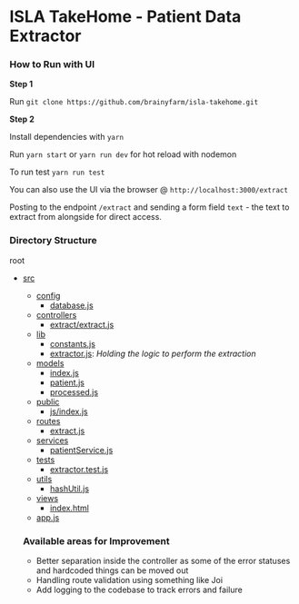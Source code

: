 # ISLA TakeHome - Patient Data Extractor

### How to Run with UI

**Step 1**

Run `git clone https://github.com/brainyfarm/isla-takehome.git`

**Step 2**

Install dependencies with `yarn`

Run `yarn start` or `yarn run dev` for hot reload with nodemon

To run test `yarn run test`

You can also use the UI via the browser @ `http://localhost:3000/extract`

Posting to the endpoint `/extract` and sending a form field `text` - the text to extract from alongside for direct access. 


### Directory Structure
root
- [src](https://github.com/brainyfarm/isla-takehome/tree/main/src)
    - [config](https://github.com/brainyfarm/isla-takehome/tree/main/src/config)
        - [database.js](https://github.com/brainyfarm/isla-takehome/blob/main/src/config/database.js)
    - [controllers](https://github.com/brainyfarm/isla-takehome/tree/main/src/controllers)
        - [extract/extract.js](https://github.com/brainyfarm/isla-takehome/blob/main/src/controllers/extract/extract.js)
    - [lib](https://github.com/brainyfarm/isla-takehome/tree/main/src/lib)
        - [constants.js](https://github.com/brainyfarm/isla-takehome/blob/main/src/lib/constants.js)
        - [extractor.js](https://github.com/brainyfarm/isla-takehome/blob/main/src/lib/extractor.js): *Holding the logic to perform the extraction*
    - [models](https://github.com/brainyfarm/isla-takehome/tree/main/src/models)
        - [index.js](https://github.com/brainyfarm/isla-takehome/blob/main/src/models/index.js)
        - [patient.js](https://github.com/brainyfarm/isla-takehome/blob/main/src/models/patient.js)
        - [processed.js](https://github.com/brainyfarm/isla-takehome/blob/main/src/models/processed.js)
    - [public](https://github.com/brainyfarm/isla-takehome/tree/main/src/public)
        - [js/index.js](https://github.com/brainyfarm/isla-takehome/blob/main/src/public/js/index.js)
    - [routes](https://github.com/brainyfarm/isla-takehome/tree/main/src/routes)
        - [extract.js](https://github.com/brainyfarm/isla-takehome/blob/main/src/routes/extract.js)
    - [services](https://github.com/brainyfarm/isla-takehome/tree/main/src/services)
        - [patientService.js](https://github.com/brainyfarm/isla-takehome/blob/main/src/services/patientService.js)
    - [tests](https://github.com/brainyfarm/isla-takehome/tree/main/src/tests)
        - [extractor.test.js](https://github.com/brainyfarm/isla-takehome/blob/main/src/tests/extractor.test.js)
    - [utils](https://github.com/brainyfarm/isla-takehome/tree/main/src/utils)
        - [hashUtil.js](https://github.com/brainyfarm/isla-takehome/blob/main/src/utils/hashUtil.js)
    - [views](https://github.com/brainyfarm/isla-takehome/tree/main/src/views)
        - [index.html](https://github.com/brainyfarm/isla-takehome/blob/main/src/views/index.html)
    - [app.js](https://github.com/brainyfarm/isla-takehome/blob/main/src/app.js)

    ### Available areas for Improvement
    - Better separation inside the controller as some of the error statuses and hardcoded things can be moved out
    - Handling route validation using something like Joi
    - Add logging to the codebase to track errors and failure
    
